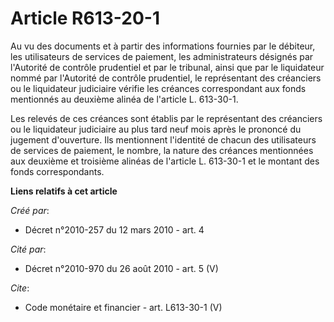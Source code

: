 # Article R613-20-1

Au vu des documents et à partir des informations fournies par le débiteur, les utilisateurs de services de paiement, les
administrateurs désignés par l'Autorité de contrôle prudentiel et par le tribunal, ainsi que par le liquidateur nommé par
l'Autorité de contrôle prudentiel, le représentant des créanciers ou le liquidateur judiciaire vérifie les créances
correspondant aux fonds mentionnés au deuxième alinéa de l'article L. 613-30-1.

Les relevés de ces créances sont établis par le représentant des créanciers ou le liquidateur judiciaire au plus tard neuf
mois après le prononcé du jugement d'ouverture. Ils mentionnent l'identité de chacun des utilisateurs de services de
paiement, le nombre, la nature des créances mentionnées aux deuxième et troisième alinéas de l'article L. 613-30-1 et le
montant des fonds correspondants.

**Liens relatifs à cet article**

_Créé par_:

  - Décret n°2010-257 du 12 mars 2010 - art. 4

_Cité par_:

  - Décret n°2010-970 du 26 août 2010 - art. 5 (V)

_Cite_:

  - Code monétaire et financier - art. L613-30-1 (V)
